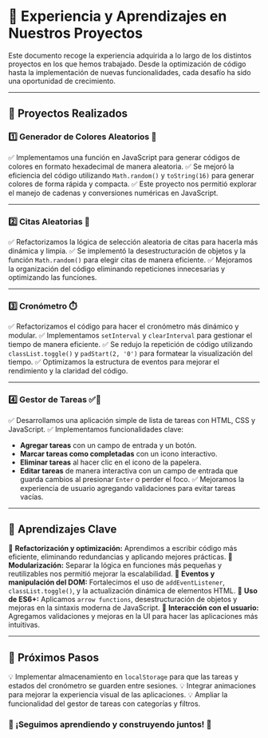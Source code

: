 # 🚀 Experiencia y Aprendizajes en Nuestros Proyectos

Este documento recoge la experiencia adquirida a lo largo de los distintos proyectos en los que hemos trabajado. Desde la optimización de código hasta la implementación de nuevas funcionalidades, cada desafío ha sido una oportunidad de crecimiento.

---

## 📌 **Proyectos Realizados**

### 1️⃣ **Generador de Colores Aleatorios** 🎨
✅ Implementamos una función en JavaScript para generar códigos de colores en formato hexadecimal de manera aleatoria.
✅ Se mejoró la eficiencia del código utilizando `Math.random()` y `toString(16)` para generar colores de forma rápida y compacta.
✅ Este proyecto nos permitió explorar el manejo de cadenas y conversiones numéricas en JavaScript.

---

### 2️⃣ **Citas Aleatorias** 📜
✅ Refactorizamos la lógica de selección aleatoria de citas para hacerla más dinámica y limpia.
✅ Se implementó la desestructuración de objetos y la función `Math.random()` para elegir citas de manera eficiente.
✅ Mejoramos la organización del código eliminando repeticiones innecesarias y optimizando las funciones.

---

### 3️⃣ **Cronómetro** ⏱️
✅ Refactorizamos el código para hacer el cronómetro más dinámico y modular.
✅ Implementamos `setInterval` y `clearInterval` para gestionar el tiempo de manera eficiente.
✅ Se redujo la repetición de código utilizando `classList.toggle()` y `padStart(2, '0')` para formatear la visualización del tiempo.
✅ Optimizamos la estructura de eventos para mejorar el rendimiento y la claridad del código.

---

### 4️⃣ **Gestor de Tareas** ✅📝
✅ Desarrollamos una aplicación simple de lista de tareas con HTML, CSS y JavaScript.
✅ Implementamos funcionalidades clave:
   - **Agregar tareas** con un campo de entrada y un botón.
   - **Marcar tareas como completadas** con un icono interactivo.
   - **Eliminar tareas** al hacer clic en el icono de la papelera.
   - **Editar tareas** de manera interactiva con un campo de entrada que guarda cambios al presionar `Enter` o perder el foco.
✅ Mejoramos la experiencia de usuario agregando validaciones para evitar tareas vacías.

---

## 🎯 **Aprendizajes Clave**

🔹 **Refactorización y optimización:** Aprendimos a escribir código más eficiente, eliminando redundancias y aplicando mejores prácticas.
🔹 **Modularización:** Separar la lógica en funciones más pequeñas y reutilizables nos permitió mejorar la escalabilidad.
🔹 **Eventos y manipulación del DOM:** Fortalecimos el uso de `addEventListener`, `classList.toggle()`, y la actualización dinámica de elementos HTML.
🔹 **Uso de ES6+:** Aplicamos `arrow functions`, desestructuración de objetos y mejoras en la sintaxis moderna de JavaScript.
🔹 **Interacción con el usuario:** Agregamos validaciones y mejoras en la UI para hacer las aplicaciones más intuitivas.

---

## 🚀 **Próximos Pasos**

💡 Implementar almacenamiento en `localStorage` para que las tareas y estados del cronómetro se guarden entre sesiones.
💡 Integrar animaciones para mejorar la experiencia visual de las aplicaciones.
💡 Ampliar la funcionalidad del gestor de tareas con categorías y filtros.

### 🌟 ¡Seguimos aprendiendo y construyendo juntos! 💪

